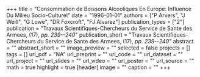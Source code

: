 +++
title = "Consommation de Boissons Alcooliques En Europe: Influence Du Milieu Socio-Culturel"
date = "1996-01-01"
authors = ["P Arvers", "J Weill", "G Lowe", "DR Foxcroft", "FJ Alvarez"]
publication_types = ["2"]
publication = "Travaux Scientifiques-Chercheurs du Service de Sante des Armees, (17), _pp. 239--240_"
publication_short = "Travaux Scientifiques-Chercheurs du Service de Sante des Armees, (17), _pp. 239--240_"
abstract = ""
abstract_short = ""
image_preview = ""
selected = false
projects = []
tags = []
url_pdf = "NA"
url_preprint = ""
url_code = ""
url_dataset = ""
url_project = ""
url_slides = ""
url_video = ""
url_poster = ""
url_source = ""
math = true
highlight = true
[header]
image = ""
caption = ""
+++
